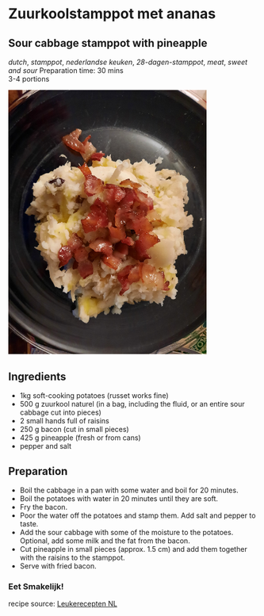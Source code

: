 #  Zuurkoolstamppot met ananas 
## Sour cabbage stamppot with pineapple 
_dutch_, _stamppot_, _nederlandse keuken_, _28-dagen-stamppot_, _meat_, _sweet and sour_
Preparation time: 30 mins  
3-4 portions  

<img src="images/signal-2021-02-04-114427.JPEG" alt="drawing" width="400"/>  

## Ingredients
* 1kg soft-cooking potatoes (russet works fine)
* 500 g zuurkool naturel (in a bag, including the fluid, or an entire sour cabbage cut into pieces)
* 2 small hands full of raisins 
* 250 g bacon (cut in small pieces) 
* 425 g pineapple (fresh or from cans) 
* pepper and salt 

## Preparation
* Boil the cabbage in a pan with some water and boil for 20 minutes. 
* Boil the potatoes with water in 20 minutes until they are soft. 
* Fry the bacon. 
* Poor the water off the potatoes and stamp them. Add salt and pepper to taste. 
* Add the sour cabbage with some of the moisture to the potatoes. Optional, add some milk and the fat from the bacon. 
* Cut pineapple in small pieces (approx. 1.5 cm) and add them together with the raisins to the stamppot. 
* Serve with fried bacon. 

### Eet Smakelijk!

recipe source: [Leukerecepten NL](https://www.leukerecepten.nl/recepten/zuurkoolstamppot-met-ananas/)


